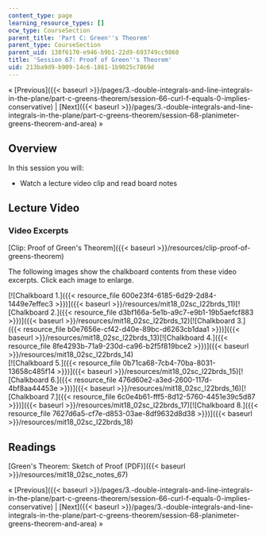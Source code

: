 ```yaml
---
content_type: page
learning_resource_types: []
ocw_type: CourseSection
parent_title: 'Part C: Green''s Theorem'
parent_type: CourseSection
parent_uid: 138f6170-e946-b9b1-22d9-693749cc9860
title: 'Session 67: Proof of Green''s Theorem'
uid: 213ba9d9-b909-14c6-1861-1b9025c7869d
---
```


« [Previous]({{< baseurl >}}/pages/3.-double-integrals-and-line-integrals-in-the-plane/part-c-greens-theorem/session-66-curl-f-equals-0-implies-conservative) | [Next]({{< baseurl >}}/pages/3.-double-integrals-and-line-integrals-in-the-plane/part-c-greens-theorem/session-68-planimeter-greens-theorem-and-area) »

Overview
--------

In this session you will:

*   Watch a lecture video clip and read board notes

Lecture Video
-------------

### Video Excerpts

[Clip: Proof of Green's Theorem]({{< baseurl >}}/resources/clip-proof-of-greens-theorem)

The following images show the chalkboard contents from these video excerpts. Click each image to enlarge.

[![Chalkboard 1.]({{< resource_file 600e23f4-6185-6d29-2d84-1449e7effec3 >}})]({{< baseurl >}}/resources/mit18_02sc_l22brds_11)[![Chalkboard 2.]({{< resource_file d3bf166a-5e1b-a9c7-e9b1-19b5aefcf883 >}})]({{< baseurl >}}/resources/mit18_02sc_l22brds_12)[![Chalkboard 3.]({{< resource_file b0e7656e-cf42-d40e-89bc-d6263cb1daa1 >}})]({{< baseurl >}}/resources/mit18_02sc_l22brds_13)[![Chalkboard 4.]({{< resource_file 8fe4293b-71a9-230d-ca96-b2f5f819bce2 >}})]({{< baseurl >}}/resources/mit18_02sc_l22brds_14)  
[![Chalkboard 5.]({{< resource_file 0b71ca68-7cb4-70ba-8031-13658c485f14 >}})]({{< baseurl >}}/resources/mit18_02sc_l22brds_15)[![Chalkboard 6.]({{< resource_file 476d60e2-a3ed-2600-117d-4bf8aa44453e >}})]({{< baseurl >}}/resources/mit18_02sc_l22brds_16)[![Chalkboard 7.]({{< resource_file 6c0e4b61-fff5-8d12-5760-4451e39c5d87 >}})]({{< baseurl >}}/resources/mit18_02sc_l22brds_17)[![Chalkboard 8.]({{< resource_file 7627d6a5-cf7e-d853-03ae-8df9632d8d38 >}})]({{< baseurl >}}/resources/mit18_02sc_l22brds_18)

Readings
--------

[Green's Theorem: Sketch of Proof (PDF)]({{< baseurl >}}/resources/mit18_02sc_notes_67)

« [Previous]({{< baseurl >}}/pages/3.-double-integrals-and-line-integrals-in-the-plane/part-c-greens-theorem/session-66-curl-f-equals-0-implies-conservative) | [Next]({{< baseurl >}}/pages/3.-double-integrals-and-line-integrals-in-the-plane/part-c-greens-theorem/session-68-planimeter-greens-theorem-and-area) »